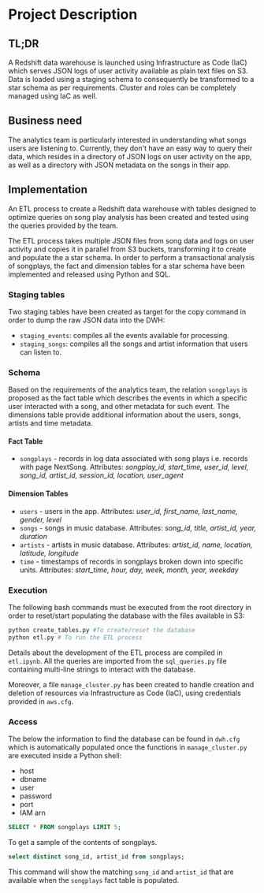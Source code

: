 # Project Description

## TL;DR

A Redshift data warehouse is launched using Infrastructure as Code (IaC) which serves JSON logs of user activity available as plain text files on S3. Data is loaded using a staging schema to consequently be transformed to a star schema as per requirements. Cluster and roles can be completely managed using IaC as well.

## Business need
The analytics team is particularly interested in understanding what songs users are listening to. Currently, they don't have an easy way to query their data, which resides in a directory of JSON logs on user activity on the app, as well as a directory with JSON metadata on the songs in their app.

## Implementation

An ETL process to create a Redshift data warehouse with tables designed to optimize queries on song play analysis has been created and tested using the queries provided by the team. 

The ETL process takes multiple JSON files from song data and logs on user activity and copies it in parallel from S3 buckets, transforming it to create and populate the a star schema. In order to perform a transactional analysis of songplays, the fact and dimension tables for a star schema have been implemented and released using Python and SQL.

### Staging tables

Two staging tables have been created as target for the copy command in order to dump the raw JSON data into the DWH:
- `staging_events`: compiles all the events available for processing.
- `staging_songs`: compiles all the songs and artist information that users can listen to.

### Schema

Based on the requirements of the analytics team, the relation `songplays` is proposed as the fact table which describes the events in which a specific user interacted with a song, and other metadata for such event. The dimensions table provide additional information about the users, songs, artists and time metadata.

#### Fact Table
- `songplays` - records in log data associated with song plays i.e. records with page NextSong. Attributes: *songplay_id, start_time, user_id, level, song_id, artist_id, session_id, location, user_agent*

#### Dimension Tables
- `users` - users in the app. Attributes: *user_id, first_name, last_name, gender, level*
- `songs` - songs in music database. Attributes: *song_id, title, artist_id, year, duration*
- `artists` - artists in music database. Attributes: *artist_id, name, location, latitude, longitude*
- `time` - timestamps of records in songplays broken down into specific units. Attributes: *start_time, hour, day, week, month, year, weekday*

### Execution

The following bash commands must be executed from the root directory in order to reset/start populating the database with the files available in S3:

```bash
python create_tables.py #To create/reset the database
python etl.py # To run the ETL process
```

Details about the development of the ETL process are compiled in `etl.ipynb`. All the queries are imported from the `sql_queries.py` file containing multi-line strings to interact with the database.

Moreover, a file `manage_cluster.py` has been created to handle creation and deletion of resources via Infrastructure as Code (IaC), using credentials provided in `aws.cfg`.

### Access

The below the information to find the database can be found in `dwh.cfg` which is automatically populated once the functions in `manage_cluster.py` are executed inside a Python shell:

- host
- dbname
- user 
- password
- port
- IAM arn

```sql
SELECT * FROM songplays LIMIT 5;
```

To get a sample of the contents of songplays.

```sql
select distinct song_id, artist_id from songplays;
```

This command will show the matching `song_id` and `artist_id` that are available when the `songplays` fact table is populated.